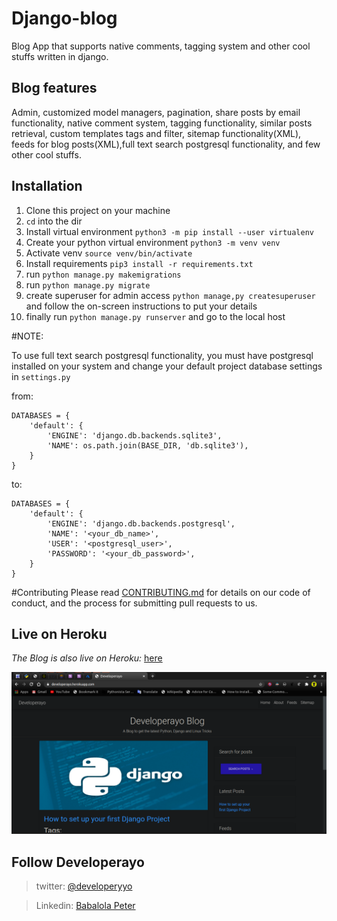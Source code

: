 # Django-blog
Blog App that supports native comments, tagging system and other cool stuffs written in django.

## Blog features
Admin, customized model managers, pagination, share posts by email functionality, native comment system, tagging functionality,
similar posts retrieval, custom templates tags and filter, sitemap functionality(XML), 
feeds for blog posts(XML),full text search postgresql functionality, and 
few other cool stuffs.

## Installation
1. Clone this project on your machine 
1. `cd` into the dir
1. Install virtual environment `python3 -m pip install --user virtualenv`
1. Create your python virtual environment `python3 -m venv venv`
1. Activate venv `source venv/bin/activate`
1. Install requirements `pip3 install -r requirements.txt`
1. run `python manage.py makemigrations`
1. run `python manage.py migrate`
1. create superuser for admin access `python manage,py createsuperuser`
and follow the on-screen instructions to put your details
1. finally run `python manage.py runserver` and go to the local host

#NOTE:

To use full text search postgresql functionality, you must have postgresql
installed on your system and change your default project database settings in 
`settings.py`

from: 
```
DATABASES = {
    'default': {
        'ENGINE': 'django.db.backends.sqlite3',
        'NAME': os.path.join(BASE_DIR, 'db.sqlite3'),
    }
}
```
to:
```
DATABASES = {
    'default': {
        'ENGINE': 'django.db.backends.postgresql',
        'NAME': '<your_db_name>',
        'USER': '<postgresql_user>',
        'PASSWORD': '<your_db_password>',
    }
}

```
#Contributing
Please read [CONTRIBUTING.md](https://gist.github.com/developerayyo/f27fa2aad3e56e8f9c40537574846fca) for details on our code of conduct, and the process for submitting pull requests to us.

## Live on Heroku
*The Blog is also live on Heroku:* [here](https://www.developerayo.tech/)


![Blog Sample](media/img/demo.png)

## Follow Developerayo

>twitter: [@developeryyo](https://twitter.com/Developerayyo)


>Linkedin: [Babalola Peter](https://www.linkedin.com/in/babalola-peter-689768163/)
